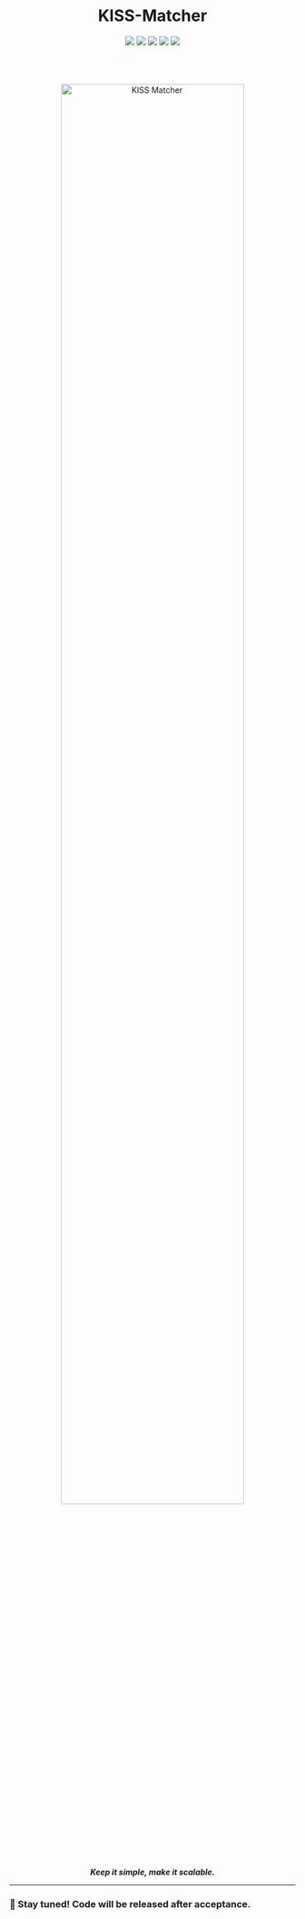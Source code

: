 <div align="center">
    <h1>KISS-Matcher</h1>
    <a href="https://github.com/MIT-SPARK/KISS-Matcher"><img src="https://img.shields.io/badge/-C++-blue?logo=cplusplus" /></a>
    <a href="https://github.com/MIT-SPARK/KISS-Matcher"><img src="https://img.shields.io/badge/Python-3670A0?logo=python&logoColor=ffdd54" /></a>
    <a href="https://github.com/MIT-SPARK/KISS-Matcher"><img src="https://img.shields.io/badge/ROS2-Humble-blue" /></a>
    <a href="https://github.com/MIT-SPARK/KISS-Matcher"><img src="https://img.shields.io/badge/Linux-FCC624?logo=linux&logoColor=black" /></a>
    <a href="https://arxiv.org/abs/2409.15615"><img src="https://img.shields.io/badge/arXiv-b33737?logo=arXiv" /></a>
    <br />
    <br />
  <br />
  <br />
  <p align="center"><img src="https://github.com/user-attachments/assets/763bafef-c11a-4412-a9f7-f138fc12ff9f" alt="KISS Matcher" width="80%"/></p>
  <p><strong><em>Keep it simple, make it scalable.</em></strong></p>
</div>

---

### 🚀 Stay tuned! Code will be released after acceptance.

